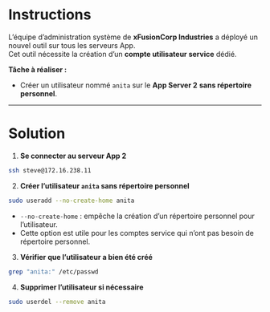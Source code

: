 # Instructions

L’équipe d’administration système de **xFusionCorp Industries** a déployé un nouvel outil sur tous les serveurs App.  
Cet outil nécessite la création d’un **compte utilisateur service** dédié.  

**Tâche à réaliser :**  

- Créer un utilisateur nommé `anita` sur le **App Server 2** **sans répertoire personnel**.  

---

# Solution

1. **Se connecter au serveur App 2**  

```bash
ssh steve@172.16.238.11
```

2. **Créer l’utilisateur `anita` sans répertoire personnel**  

```bash
sudo useradd --no-create-home anita
```

- `--no-create-home` : empêche la création d’un répertoire personnel pour l’utilisateur.  
- Cette option est utile pour les comptes service qui n’ont pas besoin de répertoire personnel.  

3. **Vérifier que l’utilisateur a bien été créé**  

```bash
grep "anita:" /etc/passwd
```

4. **Supprimer l’utilisateur si nécessaire**  

```bash
sudo userdel --remove anita
```